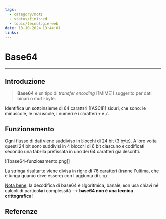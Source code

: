 ```yaml
---
tags:
  - category/note
  - status/finished
  - topic/tecnologie-web
date: 13-10-2024 13:44:01
links:
---
```

# Base64
---
## Introduzione
> **Base64** è un tipo di _transfer encoding_ [[MIME]] suggerito per dati binari o multi-byte.

Identifica un sottoinsieme di 64 caratteri [[ASCII]] sicuri, che sono: le minuscole, le maiuscole, i numeri e i caratteri `+` e `/`.

## Funzionamento
Ogni flusso di dati viene suddiviso in blocchi di 24 bit (3 byte). A loro volta questi 24 bit sono suddivisi in 4 blocchi di 6 bit ciascuno e codificati secondo una tabella prefissata in uno dei 64 caratteri già descritti.

![[base64-funzionamento.png]]

La stringa risultante viene divisa in righe di 76 caratteri (tranne l'ultima, che è lunga quanto deve essere) con l'aggiunta di `CRLF`.

<u>Nota bene</u>: la decodifica di base64 è algoritmica, banale, non usa chiavi né calcoli di particolari complessità --> **base64 non è una tecnica crittografica**!

## Referenze